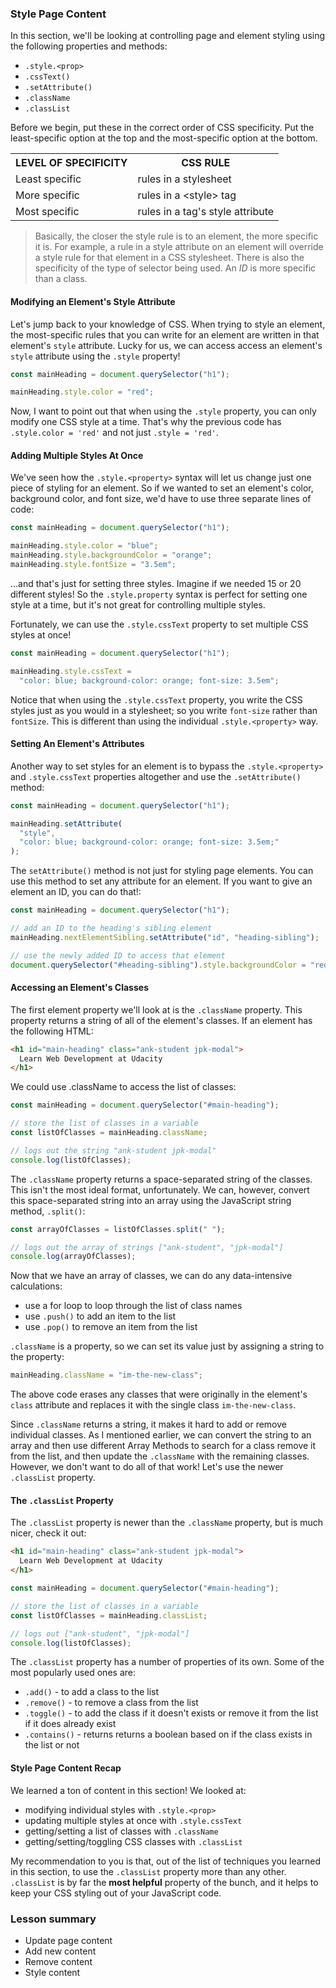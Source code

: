 ### Style Page Content

In this section, we'll be looking at controlling page and element styling using the following properties and methods:

- `.style.<prop>`
- `.cssText()`
- `.setAttribute()`
- `.className`
- `.classList`

Before we begin, put these in the correct order of CSS specificity. Put the least-specific option at the top and the most-specific option at the bottom.

<table>
    <tr>
        <th>LEVEL OF SPECIFICITY</th>
        <th>CSS RULE</th>
    </tr>
    <tr>
        <td>Least specific</td>
        <td>rules in a stylesheet</td>
    </tr>
        <td>More specific</td>
        <td>rules in a &ltstyle&gt tag</td>
    <tr>
        <td>Most specific</td>
        <td>rules in a tag's style attribute</td>
    </tr>
</table>

> Basically, the closer the style rule is to an element, the more specific it is. For example, a rule in a style attribute on an element will override a style rule for that element in a CSS stylesheet. There is also the specificity of the type of selector being used. An _ID_ is more specific than a class.

#### Modifying an Element's Style Attribute

Let's jump back to your knowledge of CSS. When trying to style an element, the most-specific rules that you can write for an element are written in that element's `style` attribute. Lucky for us, we can access access an element's `style` attribute using the `.style` property!

```js
const mainHeading = document.querySelector("h1");

mainHeading.style.color = "red";
```

Now, I want to point out that when using the `.style` property, you can only modify one CSS style at a time. That's why the previous code has `.style.color = 'red'` and not just `.style = 'red'`.

#### Adding Multiple Styles At Once

We've seen how the `.style.<property>` syntax will let us change just one piece of styling for an element. So if we wanted to set an element's color, background color, and font size, we'd have to use three separate lines of code:

```js
const mainHeading = document.querySelector("h1");

mainHeading.style.color = "blue";
mainHeading.style.backgroundColor = "orange";
mainHeading.style.fontSize = "3.5em";
```

...and that's just for setting three styles. Imagine if we needed 15 or 20 different styles! So the `.style.property` syntax is perfect for setting one style at a time, but it's not great for controlling multiple styles.

Fortunately, we can use the `.style.cssText` property to set multiple CSS styles at once!

```js
const mainHeading = document.querySelector("h1");

mainHeading.style.cssText =
  "color: blue; background-color: orange; font-size: 3.5em";
```

Notice that when using the `.style.cssText` property, you write the CSS styles just as you would in a stylesheet; so you write `font-size` rather than `fontSize`. This is different than using the individual `.style.<property>` way.

#### Setting An Element's Attributes

Another way to set styles for an element is to bypass the `.style.<property>` and `.style.cssText` properties altogether and use the `.setAttribute()` method:

```js
const mainHeading = document.querySelector("h1");

mainHeading.setAttribute(
  "style",
  "color: blue; background-color: orange; font-size: 3.5em;"
);
```

The `setAttribute()` method is not just for styling page elements. You can use this method to set any attribute for an element. If you want to give an element an ID, you can do that!:

```js
const mainHeading = document.querySelector("h1");

// add an ID to the heading's sibling element
mainHeading.nextElementSibling.setAttribute("id", "heading-sibling");

// use the newly added ID to access that element
document.querySelector("#heading-sibling").style.backgroundColor = "red";
```

#### Accessing an Element's Classes

The first element property we'll look at is the `.className` property. This property returns a string of all of the element's classes. If an element has the following HTML:

```html
<h1 id="main-heading" class="ank-student jpk-modal">
  Learn Web Development at Udacity
</h1>
```

We could use .className to access the list of classes:

```js
const mainHeading = document.querySelector("#main-heading");

// store the list of classes in a variable
const listOfClasses = mainHeading.className;

// logs out the string "ank-student jpk-modal"
console.log(listOfClasses);
```

The `.className` property returns a space-separated string of the classes. This isn't the most ideal format, unfortunately. We can, however, convert this space-separated string into an array using the JavaScript string method, `.split()`:

```js
const arrayOfClasses = listOfClasses.split(" ");

// logs out the array of strings ["ank-student", "jpk-modal"]
console.log(arrayOfClasses);
```

Now that we have an array of classes, we can do any data-intensive calculations:

- use a for loop to loop through the list of class names
- use `.push()` to add an item to the list
- use `.pop()` to remove an item from the list

`.className` is a property, so we can set its value just by assigning a string to the property:

```js
mainHeading.className = "im-the-new-class";
```

The above code erases any classes that were originally in the element's `class` attribute and replaces it with the single class `im-the-new-class`.

Since `.className` returns a string, it makes it hard to add or remove individual classes. As I mentioned earlier, we can convert the string to an array and then use different Array Methods to search for a class remove it from the list, and then update the `.className` with the remaining classes. However, we don't want to do all of that work! Let's use the newer `.classList` property.

#### The `.classList` Property

The `.classList` property is newer than the `.className` property, but is much nicer, check it out:

```html
<h1 id="main-heading" class="ank-student jpk-modal">
  Learn Web Development at Udacity
</h1>
```

```js
const mainHeading = document.querySelector("#main-heading");

// store the list of classes in a variable
const listOfClasses = mainHeading.classList;

// logs out ["ank-student", "jpk-modal"]
console.log(listOfClasses);
```

The `.classList` property has a number of properties of its own. Some of the most popularly used ones are:

- `.add()` - to add a class to the list
- `.remove()` - to remove a class from the list
- `.toggle()` - to add the class if it doesn't exists or remove it from the list if it does already exist
- `.contains()` - returns returns a boolean based on if the class exists in the list or not

#### Style Page Content Recap

We learned a ton of content in this section! We looked at:

- modifying individual styles with `.style.<prop>`
- updating multiple styles at once with `.style.cssText`
- getting/setting a list of classes with `.className`
- getting/setting/toggling CSS classes with `.classList`

My recommendation to you is that, out of the list of techniques you learned in this section, to use the `.classList` property more than any other. `.classList` is by far the **most helpful** property of the bunch, and it helps to keep your CSS styling out of your JavaScript code.

<a id="lesson2-lesson-summary"></a>

### Lesson summary

- Update page content
- Add new content
- Remove content
- Style content
